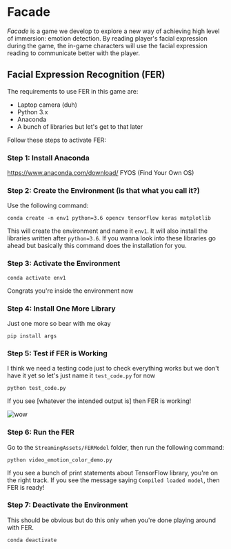 # Facade
_Facade_ is a game we develop to explore a new way of achieving high level of immersion: emotion detection. By reading player's facial expression during the game, the in-game characters will use the facial expression reading to communicate better with the player.

## Facial Expression Recognition (FER)
The requirements to use FER in this game are:
* Laptop camera (duh)
* Python 3.x
* Anaconda
* A bunch of libraries but let's get to that later

Follow these steps to activate FER:

### Step 1: Install Anaconda
https://www.anaconda.com/download/ FYOS (Find Your Own OS)

### Step 2: Create the Environment (is that what you call it?)
Use the following command:

```conda create -n env1 python=3.6 opencv tensorflow keras matplotlib```

This will create the environment and name it `env1`. It will also install the libraries written after `python=3.6`. If you wanna look into these libraries go ahead but basically this command does the installation for you.

### Step 3: Activate the Environment
```conda activate env1```

Congrats you're inside the environment now

### Step 4: Install One More Library
Just one more so bear with me okay

```pip install args```

### Step 5: Test if FER is Working
I think we need a testing code just to check everything works but we don't have it yet so let's just name it `test_code.py` for now

```python test_code.py```

If you see [whatever the intended output is] then FER is working!

![wow](https://pics.me.me/such-problem-much-fix-very-tech-such-support-wow-2737205.png)

### Step 6: Run the FER
Go to the `StreamingAssets/FERModel` folder, then run the following command:

```python video_emotion_color_demo.py```

If you see a bunch of print statements about TensorFlow library, you're on the right track. If you see the message saying `Compiled loaded model`, then FER is ready!

### Step 7: Deactivate the Environment
This should be obvious but do this only when you're done playing around with FER.

```conda deactivate```


